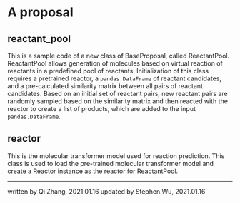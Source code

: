 # A proposal

## reactant_pool

This is a sample code of a new class of BaseProposal, called ReactantPool.
ReactantPool allows generation of molecules based on virtual reaction of reactants in a predefined pool of reactants. Initialization of this class requires a pretrained reactor, a ``pandas.DataFrame`` of reactant candidates, and a pre-calculated similarity matrix between all pairs of reactant candidates. Based on an initial set of reactant pairs, new reactant pairs are randomly sampled based on the similarity matrix and then reacted with the reactor to create a list of products, which are added to the input ``pandas.DataFrame``.


## reactor
This is the molecular transformer model used for reaction prediction.
This class is used to load the pre-trained molecular transformer model and create a Reactor instance as the reactor for ReactantPool.


-----------
written by Qi Zhang, 2021.01.16 updated by Stephen Wu, 2021.01.16
